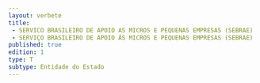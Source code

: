 ```yaml
---
layout: verbete
title:
 - SERVICO BRASILEIRO DE APOIO AS MICROS E PEQUENAS EMPRESAS (SEBRAE)
 - SERVIÇO BRASILEIRO DE APOIO ÀS MICROS E PEQUENAS EMPRESAS (SEBRAE)
published: true
edition: 1  
type: T
subtype: Entidade do Estado
---
```


